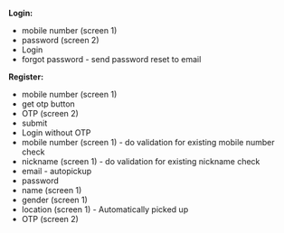 **Login:**
* mobile number (screen 1)
* password (screen 2)
* Login
* forgot password - send password reset to email

**Register:**
* mobile number (screen 1) 
* get otp button
* OTP (screen 2)
* submit
* Login without OTP
* mobile number (screen 1) - do validation for existing mobile number check
* nickname (screen 1) - do validation for existing nickname check
* email - autopickup
* password
* name (screen 1)
* gender (screen 1)
* location (screen 1) - Automatically picked up
* OTP (screen 2)
